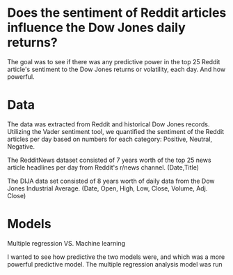 # Does the sentiment of Reddit articles influence the Dow Jones daily returns?

The goal was to see if there was any predictive power in the top 25 Reddit article's sentiment to the Dow Jones returns or volatility, each day. And how powerful. 


# Data
The data was extracted from Reddit and historical Dow Jones records. Utilizing the Vader sentiment tool, we quantified the sentiment of the Reddit articles per day based on numbers for each category:  Positive, Neutral, Negative.

The RedditNews dataset consisted of 7 years worth of the top 25 news article headlines per day from Reddit's r/news channel. (Date,Title)

The DIJA data set consisted of 8 years worth of daily data from the Dow Jones Industrial Average. (Date, Open, High, Low, Close, Volume, Adj. Close)


# Models
Multiple regression VS. Machine learning

I wanted to see how predictive the two models were, and which was a more powerful predictive model. 
The multiple regression analysis model was run 

 

